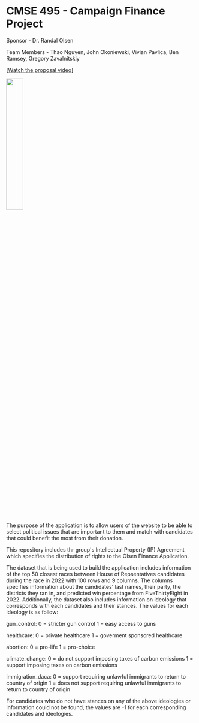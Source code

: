 # CMSE 495 - Campaign Finance Project

Sponsor - Dr. Randal Olsen

Team Members - Thao Nguyen, John Okoniewski, Vivian Pavlica, Ben Ramsey, Gregory Zavalnitskiy

[[Watch the proposal video](https://youtu.be/0gkptmWfgPM)]


<img src="https://img.youtube.com/vi/0gkptmWfgPM/maxresdefault.jpg" width="30%">

The purpose of the application is to allow users of the website to be able to select political issues that are important to them and match with candidates that could benefit the most from their donation.

This repository includes thr group's Intellectual Property (IP) Agreement which specifies the distribution of rights to the Olsen Finance Application. 

The dataset that is being used to build the application includes information of the top 50 closest races between House of Repsentatives candidates during the race in 2022 with 100 rows and 9 columns. The columns specifies information about the candidates' last names, their party, the districts they ran in, and predicted win percentage from FiveThirtyEight in 2022. Additionally, the dataset also includes information on ideology that corresponds with each candidates and their stances. The values for each ideology is as follow:

gun_control: 
  0 = stricter gun control
  1 = easy access to guns

healthcare: 
  0 = private healthcare
  1 = goverment sponsored healthcare

abortion:
  0 = pro-life 
  1 = pro-choice

climate_change:
  0 = do not support imposing taxes of carbon emissions 
  1 = support imposing taxes on carbon emissions

immigration_daca: 
  0 = support requiring unlawful immigrants to return to country of origin 
  1 = does not support requiring unlawful immigrants to return to country of origin

For candidates who do not have stances on any of the above ideologies or information could not be found, the values are -1 for each corresponding candidates and ideologies.
